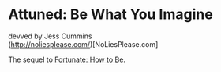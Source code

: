 # Attuned: Be What You Imagine

devved by Jess Cummins
<br>
(http://noliesplease.com/)[NoLiesPlease.com]
<br>

The sequel to [Fortunate: How to Be](https://github.com/jesscXC/book_fortunate-how-to-be).


